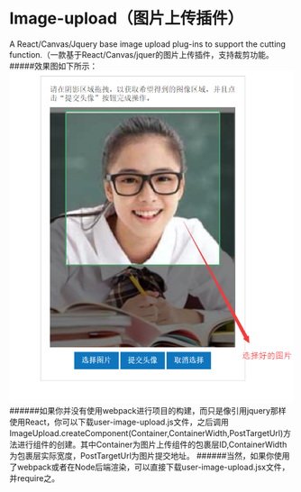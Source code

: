 # Image-upload（图片上传插件）
A React/Canvas/Jquery base image upload plug-ins to support the cutting function.（一款基于React/Canvas/jquer的图片上传插件，支持裁剪功能。
#####效果图如下所示：
![image](https://github.com/huaijinwoyu-eo/Image-upload/blob/master/DisplayImage.png)
######如果你并没有使用webpack进行项目的构建，而只是像引用jquery那样使用React，你可以下载user-image-upload.js文件，之后调用ImageUpload.createComponent(Container,ContainerWidth,PostTargetUrl)方法进行组件的创建。其中Container为图片上传组件的包裹层ID,ContainerWidth为包裹层实际宽度，PostTargetUrl为图片提交地址。
######当然，如果你使用了webpack或者在Node后端渲染，可以直接下载user-image-upload.jsx文件，并require之。
